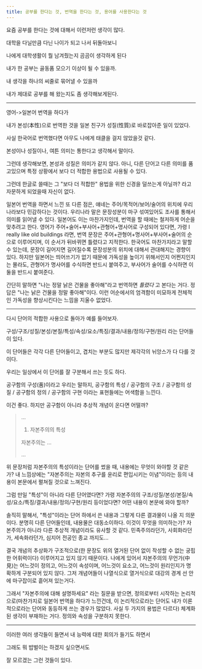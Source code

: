 ```yaml
---
title: 공부를 한다는 것, 번역을 한다는 것, 용어를 사용한다는 것
---
```


요즘 공부를 한다는 것에 대해서 이런저런 생각이 많다.

대학을 다닐만큼 다닌 나이가 되고 나서 뒤돌아보니

나에게 대학생활이 뭘 남겨줬는지 곰곰이 생각하게 된다

내가 한 공부는 골동품 모으기 이상이 될 수 있을까.

내 생각을 하나의 씨줄로 묶어낼 수 있을까

내가 제대로 공부를 해 왔는지도 좀 생각해보게된다.

---

영어->일본어 번역을 하다가

내가 본성(本性)으로 번역한 것을 일본 친구가 성질(性質)로 바로잡아준 일이 있었다.

사실 한국어로 번역했다면 아무도 나에게 태클을 걸지 않았을것 같다.

본성이나 성질이나, 여튼 의미는 통한다고 생각해서 말이다.

그런데 생각해보면, 본성과 성질은 의미가 같지 않다. 아니, 다른 단어고 다른 의미를 품고있으며 특정 상황에서 보다 더 적합한 용법으로 사용될 수 있다.

그런데 한글로 쓸때는 그 "보다 더 적합한" 용법을 위한 신경을 덜쓰는게 아닐까? 라고 자문하게 되었을때 자신이 없다.

일본어 번역을 하면서 느낀 또 다른 점은, 얘네는 주어/목적어/보어/술어의 위치에 우리나라보다 민감하다는 것이다. 우리나라 말은 문장성분이 마구 섞여있어도 조사를 통해서 의미를 읽어낼 수 있다. 일본어도 이는 마찬가지인데, 번역을 할 때에는 철저하게 어순을 맞추려고 한다. 영어가 주어+술어+부사어+관형어+명사어로 구성되어 있다면, 가령 I really like old buildings 라면, 번역 문장은 주어+관형어+명사어+부사어+술어의 순으로 이루어지며, 이 순서가 뒤바뀌면 틀렸다고 지적한다. 한국어도 마찬가지라고 말할 수 있는데, 문장이 길어지면 길어질수록 문장성분의 위치에 대해서 관대해지는 경향이 있다. 하지만 일본어는 띄어쓰기가 없기 때문에 가독성을 높이기 위해서인지 어쩐지인지는 몰라도, 관형어가 명사어를 수식하면 반드시 붙여주고, 부사어가 술어를 수식하면 이 둘을 반드시 붙여준다.

간단히 말하면 "나는 정말 낡은 건물을 좋아해"라고 번역하면 *틀렸다* 고 본다는 거다. 정답은 "나는 낡은 건물을 정말 좋아해"이다. 이런 어순에서의 엄격함이 미묘하게 전체적인 가독성을 향상시킨다는 느낌을 지울수 없었다.

---

다시 단어의 적합한 사용으로 돌아가 예를 들어보자.

구성/구조/성질/본성/본질/특성/속성/요소/특징/결과/내용/정의/구현/원리 라는 단어들이 있다.

이 단어들은 각각 다른 단어들이고, 겹치는 부분도 많지만 제각각의 뉘앙스가 다 다를 것이다.

우리는 일상에서 이 단어를 잘 구분해서 쓰는 듯도 하다.

공구함의 구성(품)이라고 우리는 말하지, 공구함의 특성 / 공구함의 구조 / 공구함의 성질 / 공구함의 정의 / 공구함의 구현 이라는 표현들에는 어색함을 느낀다.

이건 좋다. 하지만 공구함이 아니라 추상적 개념이 온다면 어떨까?

> ...
>
> 1. 자본주의의 특성
>
> 자본주의는 ...
>
> ...

위 문장처럼 자본주의의 특성이라는 단어를 썼을 때, 내용에는 무엇이 와야할 것 같은가? 내 느낌상에는 "자본주의는 자본의 추구를 윤리로 편입시키는 이념"이라는 등의 내용이 본문에서 펼쳐질 것으로 느껴진다.

그럼 만일 "특성"이 아니라 다른 단어였다면? 가령 자본주의의 구조/성질/본성/본질/속성/요소/특징/결과/내용/정의/구현/원리 등이었다면? 어떤 내용이 본문에 와야 할까?

솔직히 말해서, "특성"이라는 단어 하에서 쓴 내용과 그렇게 다른 결과물이 나올 지 의문이다. 분명히 다른 단어들인데, 내용물은 대동소이하다. 이것이 무엇을 의미하는가? 자본주의가 아니라 다른 추상적 개념이라도 유사할 것 같다. 민족주의라던가, 사회화라던가, 세속화라던가, 심지어 전공인 종교 까지도...

결국 개념의 추상화가 구조적으로(한 문장도 위의 열거된 단어 없이 작성할 수 없는 궁핍한 어휘력이다) 이루어지고 있지 않기 때문이다. 나에게 있어서 자본주의의 무언가(中見)는 어느것이 정의고, 어느것이 속성이며, 어느것이 요소고, 어느것이 원리인지가 명확하게 구분되어 있지 않다. 그저 개념어들이 나열식으로 열거식으로 대강의 경계 선 안에 마구잡이로 흩어져 있는거다.

그래서 "자본주의에 대해 설명하세요" 라는 질문을 받으면, 정의로부터 시작하는 논리적으로(마찬가지로 일본어 번역을 하다가 느낀건데, 이 논리적으로라는 단어도 내가 이론적으로라는 단어와 동등하게 쓰는 경우가 많았다. 사실 두 가지의 용법은 다르다) 체계화된 생각이 부재하는 거다. 정의와 속성을 구분하지 못한다.

---

이러한 여러 생각들이 들면서 내 능력에 대한 회의가 들기도 하면서

그래도 뭐 밥벌이는 하겠지 싶으면서도

잘 모르겠는 그런 것들이 있다.
